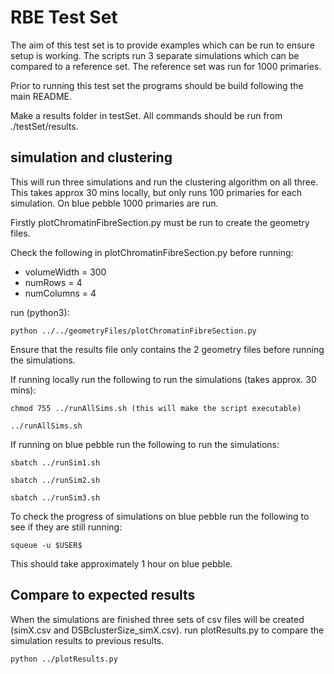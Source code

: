 # RBE Test Set
The aim of this test set is to provide examples which can be run to ensure setup is working. The scripts run 3 separate simulations which can be compared to a reference set. The reference set was run for 1000 primaries.

Prior to running this test set the programs should be build following the main README.

Make a results folder in testSet. All commands should be run from ./testSet/results.

## simulation and clustering
This will run three simulations and run the clustering algorithm on all three. This takes approx 30 mins locally, but only runs 100 primaries for each simulation. On blue pebble 1000 primaries are run.

Firstly plotChromatinFibreSection.py must be run to create the geometry files.

Check the following in plotChromatinFibreSection.py before running:
- volumeWidth = 300 
- numRows = 4 
- numColumns = 4

run (python3):
```
python ../../geometryFiles/plotChromatinFibreSection.py
```

Ensure that the results file only contains the 2 geometry files before running the simulations.

If running locally run the following to run the simulations (takes approx. 30 mins):
```
chmod 755 ../runAllSims.sh (this will make the script executable)

../runAllSims.sh
```

If running on blue pebble run the following to run the simulations:
```
sbatch ../runSim1.sh

sbatch ../runSim2.sh

sbatch ../runSim3.sh
```

To check the progress of simulations on blue pebble run the following to see if they are still running:
```
squeue -u $USER$
```
This should take approximately 1 hour on blue pebble. 

## Compare to expected results
When the simulations are finished three sets of csv files will be created (simX.csv and DSBclusterSize_simX.csv). run plotResults.py to compare the simulation results to previous results.
```
python ../plotResults.py
```




